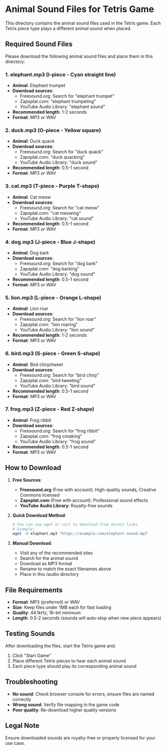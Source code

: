 # Animal Sound Files for Tetris Game

This directory contains the animal sound files used in the Tetris game. Each Tetris piece type plays a different animal sound when placed.

## Required Sound Files

Please download the following animal sound files and place them in this directory:

### 1. elephant.mp3 (I-piece - Cyan straight line)
- **Animal**: Elephant trumpet
- **Download sources**:
  - Freesound.org: Search for "elephant trumpet"
  - Zapsplat.com: "elephant trumpeting"
  - YouTube Audio Library: "elephant sound"
- **Recommended length**: 1-2 seconds
- **Format**: MP3 or WAV

### 2. duck.mp3 (O-piece - Yellow square)
- **Animal**: Duck quack
- **Download sources**:
  - Freesound.org: Search for "duck quack"
  - Zapsplat.com: "duck quacking"
  - YouTube Audio Library: "duck sound"
- **Recommended length**: 0.5-1 second
- **Format**: MP3 or WAV

### 3. cat.mp3 (T-piece - Purple T-shape)
- **Animal**: Cat meow
- **Download sources**:
  - Freesound.org: Search for "cat meow"
  - Zapsplat.com: "cat meowing"
  - YouTube Audio Library: "cat sound"
- **Recommended length**: 0.5-1 second
- **Format**: MP3 or WAV

### 4. dog.mp3 (J-piece - Blue J-shape)
- **Animal**: Dog bark
- **Download sources**:
  - Freesound.org: Search for "dog bark"
  - Zapsplat.com: "dog barking"
  - YouTube Audio Library: "dog sound"
- **Recommended length**: 0.5-1 second
- **Format**: MP3 or WAV

### 5. lion.mp3 (L-piece - Orange L-shape)
- **Animal**: Lion roar
- **Download sources**:
  - Freesound.org: Search for "lion roar"
  - Zapsplat.com: "lion roaring"
  - YouTube Audio Library: "lion sound"
- **Recommended length**: 1-2 seconds
- **Format**: MP3 or WAV

### 6. bird.mp3 (S-piece - Green S-shape)
- **Animal**: Bird chirp/tweet
- **Download sources**:
  - Freesound.org: Search for "bird chirp"
  - Zapsplat.com: "bird tweeting"
  - YouTube Audio Library: "bird sound"
- **Recommended length**: 0.5-1 second
- **Format**: MP3 or WAV

### 7. frog.mp3 (Z-piece - Red Z-shape)
- **Animal**: Frog ribbit
- **Download sources**:
  - Freesound.org: Search for "frog ribbit"
  - Zapsplat.com: "frog croaking"
  - YouTube Audio Library: "frog sound"
- **Recommended length**: 0.5-1 second
- **Format**: MP3 or WAV

## How to Download

1. **Free Sources**:
   - **Freesound.org** (Free with account): High-quality sounds, Creative Commons licensed
   - **Zapsplat.com** (Free with account): Professional sound effects
   - **YouTube Audio Library**: Royalty-free sounds

2. **Quick Download Method**:
   ```bash
   # You can use wget or curl to download from direct links
   # Example:
   wget -O elephant.mp3 "https://example.com/elephant-sound.mp3"
   ```

3. **Manual Download**:
   - Visit any of the recommended sites
   - Search for the animal sound
   - Download as MP3 format
   - Rename to match the exact filenames above
   - Place in this /audio directory

## File Requirements

- **Format**: MP3 (preferred) or WAV
- **Size**: Keep files under 1MB each for fast loading
- **Quality**: 44.1kHz, 16-bit minimum
- **Length**: 0.5-2 seconds (sounds will auto-stop when new piece appears)

## Testing Sounds

After downloading the files, start the Tetris game and:
1. Click "Start Game"
2. Place different Tetris pieces to hear each animal sound
3. Each piece type should play its corresponding animal sound

## Troubleshooting

- **No sound**: Check browser console for errors, ensure files are named correctly
- **Wrong sound**: Verify file mapping in the game code
- **Poor quality**: Re-download higher quality versions

## Legal Note

Ensure downloaded sounds are royalty-free or properly licensed for your use case.
